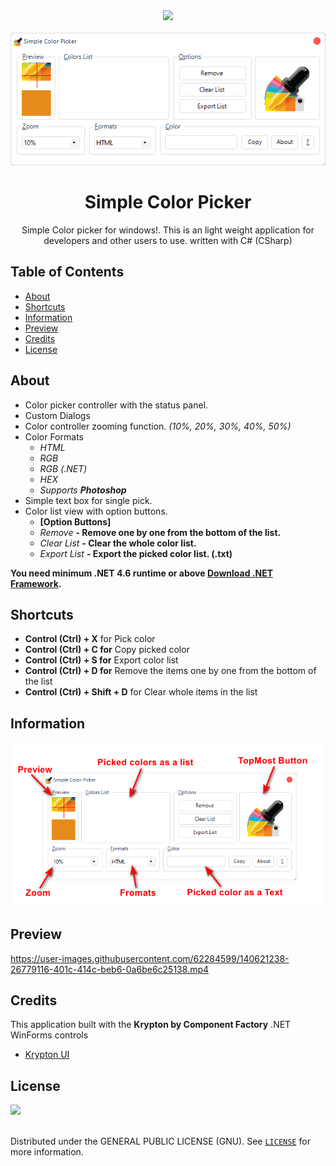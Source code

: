 <!-- PROJECT LOGO -->
<div align="center">
	<img src="https://raw.githubusercontent.com/MRKaZ/Simple-Color-Picker/master/Simple%20Color%20Picker%20WinForm/CP-ICON.ico" width="115">
</div>

<!-- WHITESPACE -->
<br />

<!-- PREVIEW -->
<div align="center">
   <img src="https://github.com/MRKaZ/Simple-Color-Picker/blob/master/Simple%20Color%20Picker%20WinForm/preview/Preview.png">
</div>

<!-- TITLE --> 
<p align="center">
  <h1 align="center">Simple Color Picker</h1>
</p>

<!-- INTRODUCTION --> 
<p align="center">
  Simple Color picker for windows!. This is an light weight application for developers and other users to use. written with C# (CSharp)
</p>

<!-- SEPARATOR -->
##
## Table of Contents
* [About](#about)
* [Shortcuts](#shortcuts)
* [Information](#information)
* [Preview](#preview)
* [Credits](#credits)
* [License](#license)

<!-- ABOUT -->
## About
- Color picker controller with the status panel.
- Custom Dialogs
- Color controller zooming function. *(10%, 20%, 30%, 40%, 50%)*
- Color Formats 
  - *HTML*
  - *RGB*
  - *RGB (.NET)*
  - *HEX*
  - *Supports **Photoshop***
- Simple text box for single pick.
- Color list view with option buttons.
  - **[Option Buttons]**
  - *Remove* **- Remove one by one from the bottom of the list.**
  - *Clear List* **- Clear the whole color list.**
  - *Export List* **- Export the picked color list. (.txt)**

**You need minimum .NET 4.6 runtime or above [Download .NET Framework](https://dotnet.microsoft.com/download/dotnet-framework).**

<!-- USAGE -->
## Shortcuts
- **Control (Ctrl) + X** for Pick color
- **Control (Ctrl) + C for** Copy picked color
- **Control (Ctrl) + S for** Export color list
- **Control (Ctrl) + D for** Remove the items one by one from the bottom of the list
- **Control (Ctrl) + Shift + D** for Clear whole items in the list

<!-- PREVIEW -->
## Information
<p align="center">
   <img src="https://github.com/MRKaZ/Simple-Color-Picker/blob/master/Simple%20Color%20Picker%20WinForm/preview/Information.png">
</p>

<!-- CREDITS -->
## Preview
https://user-images.githubusercontent.com/62284599/140621238-26779116-401c-414c-beb6-0a6be6c25138.mp4

<!-- CREDITS -->
## Credits

This application built with the **Krypton by Component Factory** .NET WinForms controls
* [Krypton UI](https://github.com/ComponentFactory/Krypton)

<!-- LICENSE -->
## License
<div align="left">
	<img src="https://www.gnu.org/graphics/gplv3-127x51.png" width="120">
</div>

<!-- WHITESPACE -->
<br />

Distributed under the GENERAL PUBLIC LICENSE (GNU). See [`LICENSE`](https://raw.githubusercontent.com/MRKaZ/Simple-Color-Picker/master/LICENSE) for more information.
